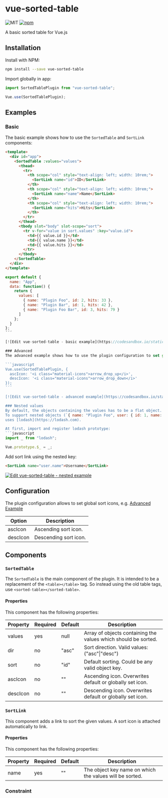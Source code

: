 # vue-sorted-table
![MIT](https://img.shields.io/github/license/BernhardtD/vue-sorted-table.svg?style=flat-square)
[![npm](https://img.shields.io/npm/v/vue-sorted-table.svg?style=flat-square)](https://www.npmjs.com/package/vue-sorted-table)

A basic sorted table for Vue.js

## Installation
Install with NPM:

```bash
npm install --save vue-sorted-table
```

Import globally in app:

```javascript
import SortedTablePlugin from "vue-sorted-table";

Vue.use(SortedTablePlugin);
```

## Examples
### Basic
The basic example shows how to use the `SortedTable` and `SortLink` components:
```html
<template>
  <div id="app">
    <SortedTable :values="values">
      <thead>
        <tr>
          <th scope="col" style="text-align: left; width: 10rem;">
            <SortLink name="id">ID</SortLink>
          </th>
          <th scope="col" style="text-align: left; width: 10rem;">
            <SortLink name="name">Name</SortLink>
          </th>
          <th scope="col" style="text-align: left; width: 10rem;">
            <SortLink name="hits">Hits</SortLink>
          </th>
        </tr>
      </thead>
      <tbody slot="body" slot-scope="sort">
        <tr v-for="value in sort.values" :key="value.id">
          <td>{{ value.id }}</td>
          <td>{{ value.name }}</td>
          <td>{{ value.hits }}</td>
        </tr>
      </tbody>
    </SortedTable>
  </div>
</template>
```

```javascript
export default {
  name: "App",
  data: function() {
    return {
      values: [
        { name: "Plugin Foo", id: 2, hits: 33 },
        { name: "Plugin Bar", id: 1, hits: 42 },
        { name: "Plugin Foo Bar", id: 3, hits: 79 }
      ]
    };
  }
};
´´´

[![Edit vue-sorted-table - basic example](https://codesandbox.io/static/img/play-codesandbox.svg)](https://codesandbox.io/s/xp37xr4pwo?module=%2Fsrc%2FApp.vue)

### Advanced
The advanced example shows how to use the plugin configuration to set global sort icons:

```javascript
Vue.use(SortedTablePlugin, {
  ascIcon: '<i class="material-icons">arrow_drop_up</i>',
  descIcon: '<i class="material-icons">arrow_drop_down</i>'
});
´´´

[![Edit vue-sorted-table - advanced example](https://codesandbox.io/static/img/play-codesandbox.svg)](https://codesandbox.io/s/71v099zz56)

### Nested values
By default, the objects containing the values has to be a flat object.
To support nested objects (`{ name: "Plugin Foo", user: { id: 1, name: "David Campbell" } }`) the plugin
uses [lodash](https://lodash.com).

At first, import and register lodash prototype:
```javascript
import _ from "lodash";

Vue.prototype.$_ = _;
```

Add sort link using the nested key:
```html
<SortLink name="user.name">Username</SortLink>
```

[![Edit vue-sorted-table - nested example](https://codesandbox.io/static/img/play-codesandbox.svg)](https://codesandbox.io/s/6nljqn2q8r)

## Configuration
The plugin configuration allows to set global sort icons, e.g. [Advanced Example](#Advanced)

Option   | Description
---------|----------------------
ascIcon  | Ascending sort icon.
descIcon | Descending sort icon.

## Components
### `SortedTable`
The `SortedTable` is the main component of the plugin. It is intended to be a replacement of the `<table></table>` tag. So instead using the old table tags, use `<sorted-table></sorted-table>`.

#### Properties
This component has the following properties:

Property | Required | Default | Description
---------|----------|---------|--------------------------------------------------------------
values   |yes       |null     |Array of objects containing the values which should be sorted.
dir      |no        |"asc"    |Sort direction. Valid values: ("asc"\|"desc")
sort     |no        |"id"     |Default sorting. Could be any valid object key.
ascIcon  |no        |""       |Ascending icon. Overwrites default or globally set icon.
descIcon |no        |""       |Descending icon. Overwrites default or globally set icon.

### `SortLink`
This component adds a link to sort the given values. A sort icon is attached automatically to link.

#### Properties
This component has the following properties:

Property | Required | Default | Description
---------|----------|---------|-------------------------------------------------------
name     |yes       |""       |The object key name on which the values will be sorted.

### Constraint

